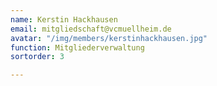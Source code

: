 ```yaml
---
name: Kerstin Hackhausen
email: mitgliedschaft@vcmuellheim.de
avatar: "/img/members/kerstinhackhausen.jpg"
function: Mitgliederverwaltung
sortorder: 3

---
```

